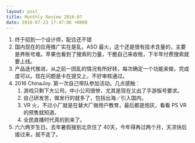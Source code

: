 ```yaml
---
layout: post
title: Monthly Review 2016-07
date: 2016-07-23 17:47:06 +0800
---
```


1. 终于招到一个设计师，配合还不错
2. 国内现在的应用推广实在是乱，ASO 最火，这个还是很有技术含量的，主要是养账号难。苹果也看到了搜索的力量，干脆自己来收租，下半年付费搜索就要上线。
3. 产品迭代推进，从之前一团乱的情况有所好转，每次确定一个功能来做，完成度可以。现在问题是卡在提交上，不好审核通过。
4. 2016 ChinaJoy. 第一次自己带队参加活动。几点感触：
	1. 游戏只剩下大公司，中小公司很惨，尤其是现在又出了手游版号要求。
	2. 自己研发苦，做发行的就多了，包括出海／引入国内。
	3. VR 火，不过小厂就是在替大厂做用户教育，最后都是炮灰，看看 PS VR 的预售就知道。
	4. 全民直播时代真的到来了。
3. 六六两岁生日。去年暑假接到北京住了 40天，今年得再过两个月，天凉快后接过来，就不走了。
